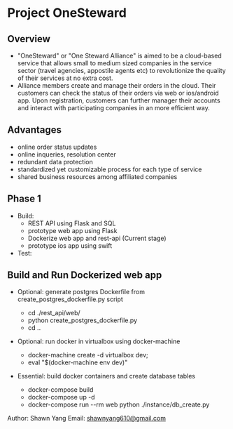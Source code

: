 # Project OneSteward

## Overview 
 - "OneSteward" or "One Steward Alliance" is aimed to be a cloud-based service that allows small to medium sized companies in the service sector (travel agencies, appostile agents etc) to revolutionize the quality of their services at no extra cost.
 - Alliance members create and manage their orders in the cloud. Their customers can check the status of their orders via web or ios/android app. Upon registration, customers can further manager their accounts and interact with participating companies in an more efficient way.

## Advantages
 - online order status updates 
 - online inqueries, resolution center
 - redundant data protection
 - standardized yet customizable process for each type of service
 - shared business resources among affiliated companies
 
## Phase 1
 - Build:
   - REST API using Flask and SQL
   - prototype web app using Flask
   - Dockerize web app and rest-api (Current stage)
   - prototype ios app using swift
 - Test:


## Build and Run Dockerized web app
 - Optional: generate postgres Dockerfile from create_postgres_dockerfile.py script
   - cd ./rest_api/web/
   - python create_postgres_dockerfile.py
   - cd ..

 - Optional: run docker in virtualbox using docker-machine
   - docker-machine create -d virtualbox dev;
   - eval "$(docker-machine env dev)"

 - Essential: build docker containers and create database tables
   - docker-compose build
   - docker-compose up -d
   - docker-compose run --rm web python ./instance/db_create.py

  

Author: Shawn Yang
Email: shawnyang610@gmail.com
